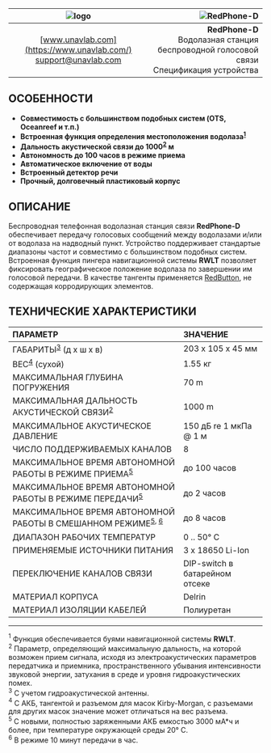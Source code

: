 | ![logo](https://ucnl.github.io/documentation/sm_logo.png) | ![RedPhone-D](https://ucnl.github.io/documentation/redphone_d.png) |
| :---: | ---: |
| [www.unavlab.com](https://www.unavlab.com/) <br/> [support@unavlab.com](mailto:support@unavlab.com) | **RedPhone-D** <br/> Водолазная станция беспроводной голосовой связи <br/> Спецификация устройства |


## ОСОБЕННОСТИ

* **Совместимость с большинством подобных систем (OTS, Oceanreef и т.п.)**
* **Встроенная функция определения местоположения водолаза<sup>[1](#footnote1)</sup>**
* **Дальность акустической связи до 1000<sup>[2](#footnote2)</sup> м**
* **Автономность до 100 часов в режиме приема**
* **Автоматическое включение от воды**
* **Встроенный детектор речи**
* **Прочный, долговечный пластиковый корпус**

## ОПИСАНИЕ

Беспроводная телефонная водолазная станция связи **RedPhone-D** обеспечивает передачу голосовых сообщений между водолазами и/или от водолаза на надводный пункт. Устройство поддерживает стандартые диапазоны частот и совместимо с большинством подобных систем. Встроенная функция пингера навигационной системы **RWLT** позволяет фиксировать географическое положение водолаза по завершении им голосовой передачи. 
В качестве тангенты применяется [RedButton](https://docs.unavlab.com/documentation/RU/Accessories/RedButton_Specification_ru.html), не содержащая корродирующих элементов.

<div style="page-break-after: always;"></div>

## ТЕХНИЧЕСКИЕ ХАРАКТЕРИСТИКИ

| ПАРАМЕТР | ЗНАЧЕНИЕ |
| :--- | :--- |
| ГАБАРИТЫ<sup>[3](#footnote3)</sup> (д х ш х в) | 203 x 105 x 45 мм |
| ВЕС<sup>[4](#footnote4)</sup> (сухой) | 1.55 кг |
| МАКСИМАЛЬНАЯ ГЛУБИНА ПОГРУЖЕНИЯ | 70 m |
| МАКСИМАЛЬНАЯ ДАЛЬНОСТЬ АКУСТИЧЕСКОЙ СВЯЗИ<sup>[2](#footnote2)</sup> | 1000 m |
| МАКСИМАЛЬНОЕ АКУСТИЧЕСКОЕ ДАВЛЕНИЕ | 150 дБ re 1 мкПа @ 1 м |
| ЧИСЛО ПОДДЕРЖИВАЕМЫХ КАНАЛОВ | 8 |
| МАКСИМАЛЬНОЕ ВРЕМЯ АВТОНОМНОЙ РАБОТЫ В РЕЖИМЕ ПРИЕМА<sup>[5](#footnote5)</sup> | до 100 часов |
| МАКСИМАЛЬНОЕ ВРЕМЯ АВТОНОМНОЙ РАБОТЫ В РЕЖИМЕ ПЕРЕДАЧИ<sup>[5](#footnote5)</sup> | до 2 часов |
| МАКСИМАЛЬНОЕ ВРЕМЯ АВТОНОМНОЙ РАБОТЫ В СМЕШАННОМ РЕЖИМЕ<sup>[5](#footnote5), [6](#footnote6)</sup> | до 8 часов |
| ДИАПАЗОН РАБОЧИХ ТЕМПЕРАТУР | 0 .. 50° С |
| ПРИМЕНЯЕМЫЕ ИСТОЧНИКИ ПИТАНИЯ | 3 x 18650 Li-Ion |
| ПЕРЕКЛЮЧЕНИЕ КАНАЛОВ СВЯЗИ | DIP-switch в батарейном отсеке |
| МАТЕРИАЛ КОРПУСА | Delrin |
| МАТЕРИАЛ ИЗОЛЯЦИИ КАБЕЛЕЙ | Полиуретан |

________________
<a name="footnote1"><sup>1</sup></a> Функция обеспечивается буями навигационной системы **RWLT**.  
<a name="footnote2"><sup>2</sup></a> Параметр, определяющий максимальную дальность, на которой возможен прием сигнала, исходя из электроакустических параметров передатчика и приемника, пространственного убывания интенсивности звуковой энергии, затухания в среде и уровня гидроакустических помех.  
<a name="footnote3"><sup>3</sup></a> С учетом гидроакустической антенны.  
<a name="footnote4"><sup>4</sup></a> С АКБ, тангентой и разъемом для масок Kirby-Morgan, c разъемами для других масок значение может отличаться на вес разъема.  
<a name="footnote5"><sup>5</sup></a> С новыми, полностью заряженными АКБ емкостью 3000 мА\*ч и более, при температуре окружающей среды 20° С.  
<a name="footnote6"><sup>6</sup></a> В режиме 10 минут передачи в час.  
